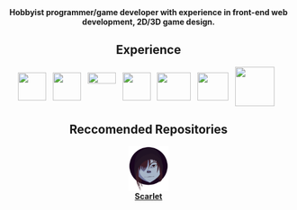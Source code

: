 <div align="center">
	<strong>Hobbyist programmer/game developer with experience in front-end web development, 2D/3D game design.</strong>
</div>

<div align="center">
	<h2>Experience</h2>
</div>

<div align="center">
	<img align="center" width="50" height="50" src="https://upload.wikimedia.org/wikipedia/commons/thumb/9/9a/Visual_Studio_Code_1.35_icon.svg/2048px-Visual_Studio_Code_1.35_icon.svg.png">&nbsp&nbsp
	<img align="center" width="50" height="50" src="https://upload.wikimedia.org/wikipedia/commons/thumb/c/c2/Adobe_XD_CC_icon.svg/2101px-Adobe_XD_CC_icon.svg.png">&nbsp&nbsp
	<img style="height:auto;" align="center" width="50" height="50" src="https://upload.wikimedia.org/wikipedia/commons/thumb/f/f2/Adobe_Premiere_Pro_Logo.svg/1200px-Adobe_Premiere_Pro_Logo.svg.png">&nbsp&nbsp
	<img align="center" width="50" height="50" src="https://upload.wikimedia.org/wikipedia/commons/thumb/4/45/The_GIMP_icon_-_gnome.svg/1200px-The_GIMP_icon_-_gnome.svg.png">&nbsp&nbsp
	<img align="center" width="60" height="50" src="https://upload.wikimedia.org/wikipedia/commons/thumb/0/0c/Blender_logo_no_text.svg/2503px-Blender_logo_no_text.svg.png">&nbsp&nbsp
	<img align="center" width="55" height="50" src="https://cdn.freebiesupply.com/logos/large/2x/eclipse-11-logo-png-transparent.png">&nbsp&nbsp
	<img align="center" width="70" height="70" src="https://upload.wikimedia.org/wikipedia/commons/b/b5/ROBLOX_Studio_icon.png">&nbsp&nbsp
</div>

<div align="center">
	<h2> Reccomended Repositories </h2>
</div>

<div align="center">
	<a href="http://github.com/Si-SenorTN/Scarlet"> <img style="height:auto;" align="center" width="70" height="70" src="https://github.com/Si-SenorTN/Scarlet/raw/master/docs/images/svg/scarlet_icon.svg"> <br> <strong>Scarlet<strong> </a>
</div>
